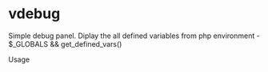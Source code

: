 # vdebug
Simple debug panel. Diplay the all defined variables from php environment - $_GLOBALS &amp;&amp; get_defined_vars()



Usage

<?php
/**
 * View values from $_GLOBALS & thread context (get_defined_vars())
 */
$log=array();

$active = true;
if ($active) {
    require_once $_SERVER['DOCUMENT_ROOT'] . '/frontend/classes/utils/VDebug.php';
    VDebug::init(get_defined_vars(), $render_view = true);
}

// page
$log[]='Hello world';

if ($active)
    VDebug::finish(get_defined_vars());



![Alt text](https://github.com/mostali/vdebug/blob/master/screen.jpg?raw=true "PHP Debug Panel")
